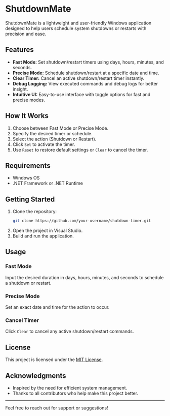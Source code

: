 # ShutdownMate

ShutdownMate is a lightweight and user-friendly Windows application designed to help users schedule system shutdowns or restarts with precision and ease.

## Features

- **Fast Mode:** Set shutdown/restart timers using days, hours, minutes, and seconds.
- **Precise Mode:** Schedule shutdown/restart at a specific date and time.
- **Clear Timer:** Cancel an active shutdown/restart timer instantly.
- **Debug Logging:** View executed commands and debug logs for better insight.
- **Intuitive UI:** Easy-to-use interface with toggle options for fast and precise modes.

## How It Works

1. Choose between Fast Mode or Precise Mode.
2. Specify the desired timer or schedule.
3. Select the action (Shutdown or Restart).
4. Click `Set` to activate the timer.
5. Use `Reset` to restore default settings or `Clear` to cancel the timer.

## Requirements

- Windows OS
- .NET Framework or .NET Runtime

## Getting Started

1. Clone the repository:
   ```bash
   git clone https://github.com/your-username/shutdown-timer.git
   ```
2. Open the project in Visual Studio.
3. Build and run the application.

## Usage

### Fast Mode
Input the desired duration in days, hours, minutes, and seconds to schedule a shutdown or restart.

### Precise Mode
Set an exact date and time for the action to occur.

### Cancel Timer
Click `Clear` to cancel any active shutdown/restart commands.

## License

This project is licensed under the [MIT License](LICENSE).

## Acknowledgments

- Inspired by the need for efficient system management.
- Thanks to all contributors who help make this project better.

---

Feel free to reach out for support or suggestions!
